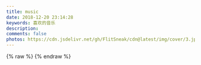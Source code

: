 ```yaml
---
title: music
date: 2018-12-20 23:14:28
keywords: 喜欢的音乐
description: 
comments: false
photos: https://cdn.jsdelivr.net/gh/FlitSneak/cdn@latest/img/cover/3.jpg
---
```

{% raw %}
<meting-js
  server="netease"
  type="playlist"
  id="5163406356"
  mutex="true">
</meting-js>
{% endraw %}
